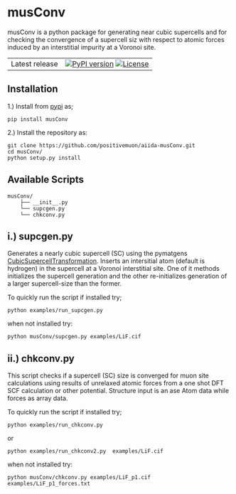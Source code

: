 # musConv

musConv is a python package for generating near cubic supercells and for checking the convergence of a supercell siz with respect to atomic forces induced by an interstitial impurity at a Voronoi site.

|     | |
|-----|----------------------------------------------------------------------------|
|Latest release| [![PyPI version](https://badge.fury.io/py/musConv.svg)](https://badge.fury.io/py/musConv) [![License](https://img.shields.io/github/license/positivemuon/musConv.svg)](https://pypi.org/project/musConv/) |

## Installation
1.) Install from [pypi](https://pypi.org/project/musConv/0.0.1/) as;

```pip install musConv```


2.) Install the repository as:

```
git clone https://github.com/positivemuon/aiida-musConv.git
cd musConv/
python setup.py install
```



## Available Scripts
```
musConv/
    ├── __init__.py
    └── supcgen.py
    └── chkconv.py
```

## i.) supcgen.py

Generates a nearly cubic supercell (SC) using the pymatgens [CubicSupercellTransformation](https://pymatgen.org/pymatgen.transformations.advanced_transformations.html). Inserts an intersitial atom (default is hydrogen) in the supercell
at a Voronoi interstitial site. One of it methods initializes the  supercell generation and the other re-initializes generation of a
larger supercell-size than the former.

To quickly run the script if installed try;

 ```python examples/run_supcgen.py```

when not installed try:

```python musConv/supcgen.py examples/LiF.cif```


## ii.) chkconv.py

This script checks if a supercell (SC) size is converged for muon site calculations
using results of unrelaxed atomic forces from a one shot DFT SCF calculation
or other potential. Structure input is an ase Atom data while forces as array data.

To quickly run the script if installed try;

```python examples/run_chkconv.py```

or

```python examples/run_chkconv2.py  examples/LiF.cif```

when not installed try:

```python musConv/chkconv.py examples/LiF_p1.cif examples/LiF_p1_forces.txt```
